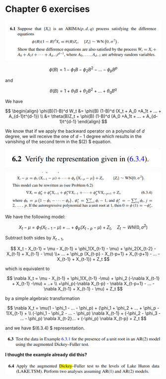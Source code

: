 # Chapter 6 exercises

![1676792732644](image/assignment/1676792732644.png)

$$
\phi(B) = 1 - \phi_1 B - \phi_2 B^2 - ... - \phi_p B^p
$$

and

$$
\theta(B) = 1 + \theta_1 B + \theta_2 B^2 + ... + \theta_q B^q
$$

We have 

$$
\begin{align}
		\phi(B)(1-B)^d W_t &= \phi(B) (1-B)^d (X_t + A_0 +A_1t + ... + A_{d-1}t^{d-1}) \\
		   		   &= \theta(B)Z_t + \phi(B) (1-B)^d (A_0 +A_1t + ... + A_{d-1}t^{d-1} 
\end{align}
$$

We know that if we apply the backward operator on a polynolial of $d$ degree, we will receive the one of $d-1$ degree which results in the vanishing of the second term in the $(2) $ equation.

![1676794642424](image/assignment/1676794642424.png)

![1676794614312](image/assignment/1676794614312.png)

We have the following model:

$$
X_t - \mu = \phi_1 (X_{t-1} - \mu) + ... + \phi_p(X_{t-p} - \mu) + Z_t, \quad {Z_t} \sim WN(0, \sigma^2)
$$

Subtract both sides by $X_{t-1}$,

$$
X_t - X_{t-1} = \mu - X_{t-1} + \phi_1(X_{t-1} - \mu) + \phi_2(X_{t-2} - X_{t-1} + X_{t-1} - \mu) \\+ ... + \phi_p (X_{t-p} - X_{t-p+1} + X_{t-p+1} - ...  - X_{t-1} + X_{t-1}) + Z_t
$$

which is equivalent to

$$
\nabla X_t = \mu - X_{t-1} + \phi_1(X_{t-1} -\mu) + \phi_2 (-\nabla X_{t-1} + X_{t-1} -\mu) + ..+ \\
			+\phi_p(-\nabla X_{t-p} - \nabla X_{t-p+1} - ... - \nabla X_{t-1} + X_{t-1} - \mu) + Z_t
$$

by a simple algebraic transformation

$$
\nabla X_t = \mu(1 - \phi_1 - ... - \phi_p) + (\phi_1 + \phi_2 + ... + \phi_p - 1)X_{t-1} + \\
				(-\phi_1 - \phi_2 - ... - \phi_p) \nabla X_{t-1} +  (-\phi_2 - \phi_3 - ... - \phi_p) 
				\nabla X_{t-2}... + (-\phi_p) \nabla X_{t-p} + Z_t
$$

and we have $(6.3.4) $ representation.

![1676798639952](image/assignment/1676798639952.png)

**I thought the example already did this?**

![1676802875517](image/assignment/1676802875517.png)
